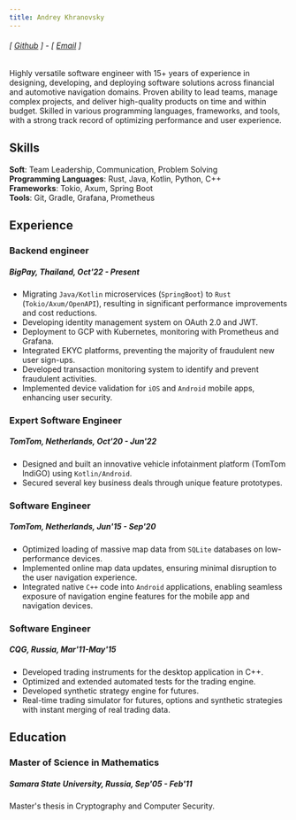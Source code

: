 ```yaml
---
title: Andrey Khranovsky
---
```

###### [ [Github](https://www.github.com/akhranovsky) ] - [ [Email](mailto://resume.come825@passmail.net) ]

Highly versatile software engineer with 15+ years of experience in designing, developing, and deploying software solutions across financial and automotive navigation domains. Proven ability to lead teams, manage complex projects, and deliver high-quality products on time and within budget. Skilled in various programming languages, frameworks, and tools, with a strong track record of optimizing performance and user experience.

## Skills

**Soft**: Team Leadership, Communication, Problem Solving <br />
**Programming Languages**: Rust, Java, Kotlin, Python, C++ <br />
**Frameworks**: Tokio, Axum, Spring Boot <br />
**Tools**: Git, Gradle, Grafana, Prometheus

## Experience

### Backend engineer
##### BigPay, Thailand, Oct'22 - Present

- Migrating `Java/Kotlin` microservices (`SpringBoot`) to `Rust` (`Tokio/Axum/OpenAPI`), resulting in significant performance improvements and cost reductions.
- Developing identity management system on OAuth 2.0 and JWT.
- Deployment to GCP with Kubernetes, monitoring with Prometheus and Grafana.
- Integrated EKYC platforms, preventing the majority of fraudulent new user sign-ups.
- Developed transaction monitoring system to identify and prevent fraudulent activities.
- Implemented device validation for `iOS` and `Android` mobile apps, enhancing user security.

### Expert Software Engineer
##### TomTom, Netherlands, Oct'20 - Jun'22

- Designed and built an innovative vehicle infotainment platform (TomTom IndiGO) using `Kotlin/Android`.
- Secured several key business deals through unique feature prototypes.

### Software Engineer
##### TomTom, Netherlands, Jun'15 - Sep'20

- Optimized loading of massive map data from `SQLite` databases on low-performance devices.
- Implemented online map data updates, ensuring minimal disruption to the user navigation experience.
- Integrated native `C++` code into `Android` applications, enabling seamless exposure of navigation engine features for the mobile app and navigation devices.

### Software Engineer
##### CQG, Russia, Mar'11-May'15

- Developed trading instruments for the desktop application in C++.
- Optimized and extended automated tests for the trading engine.
- Developed synthetic strategy engine for futures.
- Real-time trading simulator for futures, options and synthetic strategies with instant merging of real trading data.

## Education
### Master of Science in Mathematics
##### Samara State University, Russia, Sep'05 - Feb'11 

Master's thesis in Cryptography and Computer Security.
